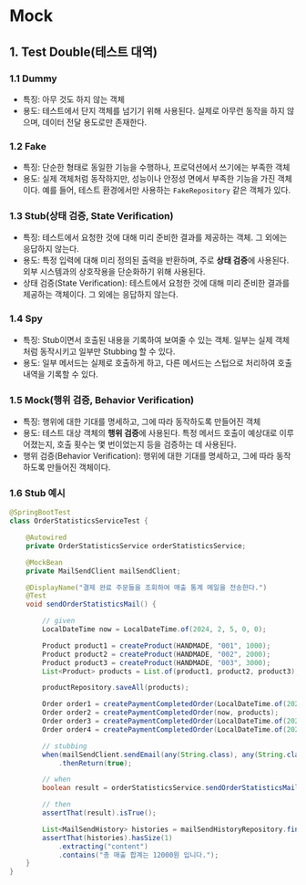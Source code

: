 # Mock

## 1. Test Double(테스트 대역)

### 1.1 Dummy

- 특징: 아무 것도 하지 않는 객체
- 용도: 테스트에서 단지 객체를 넘기기 위해 사용된다. 실제로 아무런 동작을 하지 않으며, 데이터 전달 용도로만 존재한다.

### 1.2 Fake

- 특징: 단순한 형태로 동일한 기능을 수행하나, 프로덕션에서 쓰기에는 부족한 객체
- 용도: 실제 객체처럼 동작하지만, 성능이나 안정성 면에서 부족한 기능을 가진 객체이다. 예를 들어, 테스트 환경에서만 사용하는 `FakeRepository` 같은 객체가 있다.

### 1.3 Stub(상태 검증, State Verification)

- 특징: 테스트에서 요청한 것에 대해 미리 준비한 결과를 제공하는 객체. 그 외에는 응답하지 않는다.
- 용도: 특정 입력에 대해 미리 정의된 출력을 반환하며, 주로 **상태 검증**에 사용된다. 외부 시스템과의 상호작용을 단순화하기 위해 사용된다.
- 상태 검증(State Verification): 테스트에서 요청한 것에 대해 미리 준비한 결과를 제공하는 객체이다. 그 외에는 응답하지 않는다.

### 1.4 Spy

- 특징: Stub이면서 호출된 내용을 기록하여 보여줄 수 있는 객체. 일부는 실제 객체처럼 동작시키고 일부만 Stubbing 할 수 있다.
- 용도: 일부 메서드는 실제로 호출하게 하고, 다른 메서드는 스텁으로 처리하여 호출 내역을 기록할 수 있다.

### 1.5 Mock(행위 검증, Behavior Verification)

- 특징: 행위에 대한 기대를 명세하고, 그에 따라 동작하도록 만들어진 객체
- 용도: 테스트 대상 객체의 **행위 검증**에 사용된다. 특정 메서드 호출이 예상대로 이루어졌는지, 호출 횟수는 몇 번이었는지 등을 검증하는 데 사용된다.
- 행위 검증(Behavior Verification): 행위에 대한 기대를 명세하고, 그에 따라 동작하도록 만들어진 객체이다.

### 1.6 Stub 예시

```java
@SpringBootTest
class OrderStatisticsServiceTest {

    @Autowired
    private OrderStatisticsService orderStatisticsService;

    @MockBean
    private MailSendClient mailSendClient;

    @DisplayName("결제 완료 주문들을 조회하여 매출 통계 메일을 전송한다.")
    @Test
    void sendOrderStatisticsMail() {

        // given
        LocalDateTime now = LocalDateTime.of(2024, 2, 5, 0, 0);

        Product product1 = createProduct(HANDMADE, "001", 1000);
        Product product2 = createProduct(HANDMADE, "002", 2000);
        Product product3 = createProduct(HANDMADE, "003", 3000);
        List<Product> products = List.of(product1, product2, product3);

        productRepository.saveAll(products);

        Order order1 = createPaymentCompletedOrder(LocalDateTime.of(2024, 2, 4, 23, 59, 59), products);
        Order order2 = createPaymentCompletedOrder(now, products);
        Order order3 = createPaymentCompletedOrder(LocalDateTime.of(2024, 2, 5, 23, 59, 59), products);
        Order order4 = createPaymentCompletedOrder(LocalDateTime.of(2024, 2, 6, 0, 0), products);

        // stubbing
        when(mailSendClient.sendEmail(any(String.class), any(String.class), any(String.class), any(String.class)))
            .thenReturn(true);

        // when
        boolean result = orderStatisticsService.sendOrderStatisticsMail(LocalDate.of(2024, 2, 5), "test@test.com");

        // then
        assertThat(result).isTrue();

        List<MailSendHistory> histories = mailSendHistoryRepository.findAll();
        assertThat(histories).hasSize(1)
            .extracting("content")
            .contains("총 매출 합계는 12000원 입니다.");
    }
}
```
